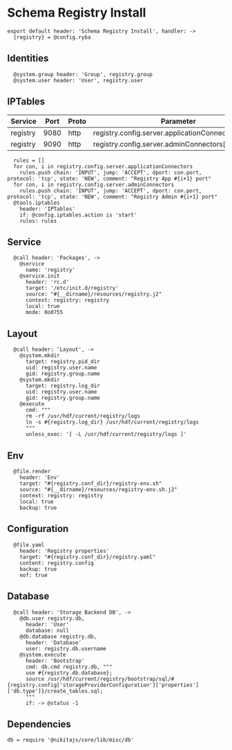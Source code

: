 
# Schema Registry Install

    export default header: 'Schema Registry Install', handler: ->
      {registry} = @config.ryba

## Identities

      @system.group header: 'Group', registry.group
      @system.user header: 'User', registry.user

## IPTables

  | Service  | Port | Proto | Parameter                                            |
  |----------|------|-------|------------------------------------------------------|
  | registry | 9080 | http  | registry.config.server.applicationConnectors[0].port |
  | registry | 9090 | http  | registry.config.server.adminConnectors[0].port       |


      rules = []
      for con, i in registry.config.server.applicationConnectors
        rules.push chain: 'INPUT', jump: 'ACCEPT', dport: con.port, protocol: 'tcp', state: 'NEW', comment: "Registry App #{i+1} port"
      for con, i in registry.config.server.adminConnectors
        rules.push chain: 'INPUT', jump: 'ACCEPT', dport: con.port, protocol: 'tcp', state: 'NEW', comment: "Registry Admin #{i+1} port"
      @tools.iptables
        header: 'IPTables'
        if: @config.iptables.action is 'start'
        rules: rules

## Service

      @call header: 'Packages', ->
        @service
          name: 'registry'
        @service.init
          header: 'rc.d'
          target: '/etc/init.d/registry'
          source: "#{__dirname}/resources/registry.j2"
          context: registry: registry
          local: true
          mode: 0o0755

## Layout

      @call header: 'Layout', ->
        @system.mkdir
          target: registry.pid_dir
          uid: registry.user.name
          gid: registry.group.name
        @system.mkdir
          target: registry.log_dir
          uid: registry.user.name
          gid: registry.group.name
        @execute
          cmd: """
          rm -rf /usr/hdf/current/registry/logs
          ln -s #{registry.log_dir} /usr/hdf/current/registry/logs
          """
          unless_exec: '[ -L /usr/hdf/current/registry/logs ]'

## Env

      @file.render
        header: 'Env'
        target: "#{registry.conf_dir}/registry-env.sh"
        source: "#{__dirname}/resources/registry-env.sh.j2"
        context: registry: registry
        local: true
        backup: true

## Configuration

      @file.yaml
        header: 'Registry properties'
        target: "#{registry.conf_dir}/registry.yaml"
        content: registry.config
        backup: true
        eof: true

## Database

      @call header: 'Storage Backend DB', ->
        @db.user registry.db,
          header: 'User'
          database: null
        @db.database registry.db,
          header: 'Database'
          user: registry.db.username
        @system.execute
          header: 'Bootstrap'
          cmd: db.cmd registry.db, """
          use #{registry.db.database};
          source /usr/hdf/current/registry/bootstrap/sql/#{registry.config['storageProviderConfiguration']['properties']['db.type']}/create_tables.sql;
          """
          if: -> @status -1

## Dependencies

    db = require '@nikitajs/core/lib/misc/db'
